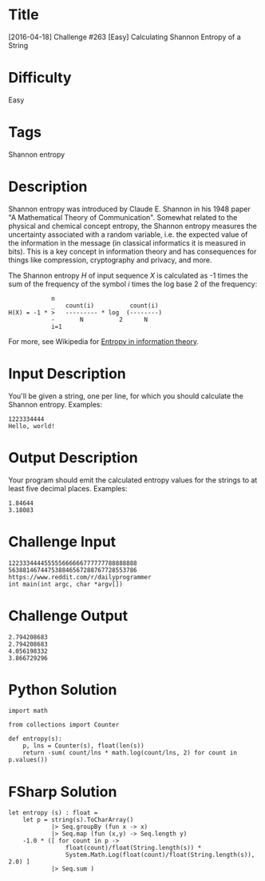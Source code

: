 # Title

[2016-04-18] Challenge #263 [Easy] Calculating Shannon Entropy of a String

# Difficulty

Easy

# Tags

Shannon entropy

# Description

Shannon entropy was introduced by Claude E. Shannon in his 1948 paper "A Mathematical Theory of Communication". Somewhat related to the physical and chemical concept entropy, the Shannon entropy measures the uncertainty associated with a random variable, i.e. the expected value of the information in the message (in classical informatics it is measured in bits). This is a key concept in information theory and has consequences for things like compression, cryptography and privacy, and more. 

The Shannon entropy *H* of input sequence *X* is calculated as -1 times the sum of the frequency of the symbol *i* times the log base 2 of the frequency:

                n
                _   count(i)          count(i)
    H(X) = -1 * >   --------- * log  (--------)
                -       N          2      N
                i=1

For more, see Wikipedia for [Entropy in information theory](https://en.wikipedia.org/wiki/Entropy_(information_theory)). 

# Input Description

You'll be given a string, one per line, for which you should calculate the Shannon entropy. Examples:

    1223334444
    Hello, world!

# Output Description

Your program should emit the calculated entropy values for the strings to at least five decimal places. Examples:

    1.84644
    3.18083

# Challenge Input

    122333444455555666666777777788888888
    563881467447538846567288767728553786
    https://www.reddit.com/r/dailyprogrammer
    int main(int argc, char *argv[])

# Challenge Output

    2.794208683
    2.794208683
    4.056198332
    3.866729296

# Python Solution

    import math

    from collections import Counter

    def entropy(s):
        p, lns = Counter(s), float(len(s))
        return -sum( count/lns * math.log(count/lns, 2) for count in p.values())

# FSharp Solution

    let entropy (s) : float = 
        let p = string(s).ToCharArray() 
                |> Seq.groupBy (fun x -> x) 
                |> Seq.map (fun (x,y) -> Seq.length y)
        -1.0 * ([ for count in p -> 
                    float(count)/float(String.length(s)) *
                    System.Math.Log(float(count)/float(String.length(s)), 2.0) ] 
                |> Seq.sum )
